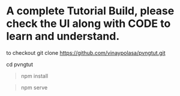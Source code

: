 # A complete Tutorial Build, please check the UI along with CODE to learn and understand.

to checkout 
git clone https://github.com/vinaypolasa/pvngtut.git

cd pvngtut

> npm install

> npm serve
